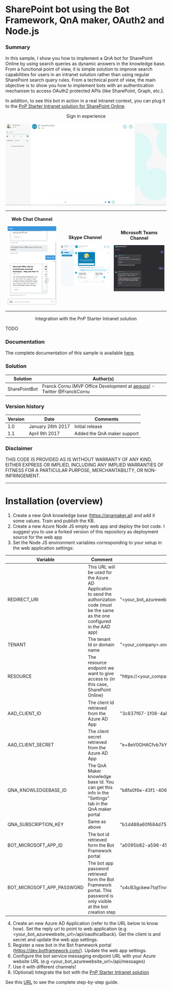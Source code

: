 # SharePoint bot using the Bot Framework, QnA maker, OAuth2 and Node.js #

### Summary ###

In this sample, I show you how to implement a QnA bot for SharePoint Online by using search queries as dynamic answers in the knowledge base. From a functional point of view, it is simple solution to improve search capabilities for users in an intranet solution rather than using regular SharePoint search query rules. From a technical point of view, the main objective is to show you how to implement bots with an authentication mechanism to access OAuth2 protected APIs (like SharePoint, Graph, etc.).

In addition, to see this bot in action in a real intranet context, you can plug it to the [PnP Starter Intranet solution for SharePoint Online](https://github.com/SharePoint/PnP/tree/master/Solutions/Business.StarterIntranet).

<p align="center">Sign in experience</p>
<p align="center">
    <img width=700 src="./images/record.gif"/>
</p>

<table style="margin: 0px auto;">
  <tr>
    <th>
        <p align="center">Web Chat Channel</p>
        <p align="center">
            <img width=300 src="./images/WebChatChannel.png"/>
        </p>
    </th>
    <th>
        <p align="center">Skype Channel</p>
        <p align="center">
            <img width=300 src="./images/SkypeChannel.png"/>
        </p>
    </th>
    <th>
        <p align="center">Microsoft Teams Channel</p>
        <p align="center">
            <img width=300 src="./images/MicrosoftTeamsChannel.png">
        </p>
    </th>
  </tr>
</table>

<p align="center">Integration with the PnP Starter Intranet solution</p>
<p align="center">
    
</p>TODO

### Documentation #

The complete documentation of this sample is available [here](http://thecollaborationcorner.com/2017/01/25/search-for-your-sharepoint-content-from-a-bot-using-the-bot-framework-oauth2-and-node-js).

### Solution ###
Solution                | Author(s)
------------------------|----------
SharePointBot | Franck Cornu (MVP Office Development at [aequos](https://www.aequos.ca)) - Twitter @FranckCornu 

### Version history ###
Version  | Date | Comments
---------| -----| --------
1.0 | January 26th 2017 | Initial release
1.1 | April 9th 2017 | Added the QnA maker support

### Disclaimer ###

THIS CODE IS PROVIDED AS IS WITHOUT WARRANTY OF ANY KIND, EITHER EXPRESS OR IMPLIED, INCLUDING ANY IMPLIED WARRANTIES OF FITNESS FOR A PARTICULAR PURPOSE, MERCHANTABILITY, OR NON-INFRINGEMENT.

----------

# Installation (overview) #

1. Create a new QnA knowledge base (https://qnamaker.ai) and add it some values. Train and publish the KB.
2. Create a new Azure Node JS empty web app and deploy the bot code. I suggest you to use a forked version of this repository as deployment source for the web app
3. Set the Node JS environment variables corresponding to your setup in the web application settings:

Variable | Comment | Sample value
-------- | ------- | ------------
REDIRECT_URI | This URL will be used for the Azure AD Application to send the authorization code (must be the same as the one configured in the AAD app) | "<your_bot_azurewebsite_url>/api/oauthcallback"
TENANT | The tenant Id or domain name | "<your_company>.onmicrosoft.com"
RESOURCE | The resource endpoint we want to give access to (in this case, SharePoint Online) | "https://<your_company>.sharepoint.com"
AAD_CLIENT_ID | The client Id retrieved from the Azure AD App | "3c837f67-1f08-4a89-8e46-e8ab75f2ec22"
AAD_CLIENT_SECRET | The client secret retrieved from the Azure AD App | "e+8eV0GHACfvb7kYrX2KkqC1RzNEYqK8tHW4piYlNZg="
QNA_KNOWLEDGEBASE_ID | The QnA Maker knowledge base Id. You can get this info in the "Settings" tab in the QnA maker portal | "b8fa0f6e-43f1-406f-820f-49f2a7122073"
QNA_SUBSCRIPTION_KEY | Same as above | "b1d488a60f684d75959f967c53ad6b07"
BOT_MICROSOFT_APP_ID | The bot id retrieved form the Bot Framework portal  | "a0095b82-a596-450f-957a-a62b858b75cf" 
BOT_MICROSOFT_APP_PASSWORD | The bot app password retrieved form the Bot Framework portal. This password is only visible at the bot creation step | "o4cB3gckew7tqtTnvLUPiK1"

4. Create an new Azure AD Application (refer to the URL below to know how). Set the reply url to point to web application (e.g <your_bot_azurewebsite_url>/api/oauthcallback). Get the client is and secret and update the web app settings.
5. Register a new bot in the Bot framework portal (https://dev.botframework.com/). Update the web app settings.
6. Configure the bot service messaging endpoint URL with your Azure website URL (e.g <your_bot_azurewebsite_url>/api/messages)
7. Use it with different channels!
8. (Optional) Integrate the bot with the [PnP Starter Intranet solution](https://github.com/SharePoint/PnP/tree/master/Solutions/Business.StarterIntranet)

See this [URL](http://thecollaborationcorner.com/2017/01/25/search-for-your-sharepoint-content-from-a-bot-using-the-bot-framework-oauth2-and-node-js) to see the complete step-by-step guide.
